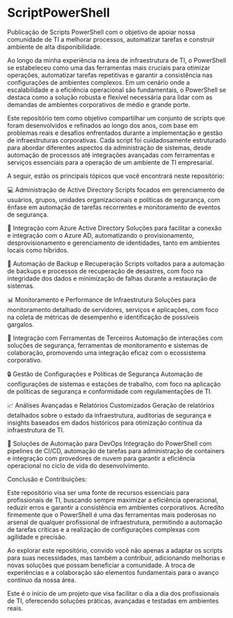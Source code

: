 # ScriptPowerShell
Publicação de Scripts PowerShell com o objetivo de apoiar nossa comunidade de TI a melhorar processos, automatizar tarefas e construir ambiente de alta disponibilidade.

Ao longo da minha experiência na área de infraestrutura de TI, o PowerShell se estabeleceu como uma das ferramentas mais cruciais para otimizar operações, automatizar tarefas repetitivas e garantir a consistência nas configurações de ambientes complexos. Em um cenário onde a escalabilidade e a eficiência operacional são fundamentais, o PowerShell se destaca como a solução robusta e flexível necessária para lidar com as demandas de ambientes corporativos de médio e grande porte.

Este repositório tem como objetivo compartilhar um conjunto de scripts que foram desenvolvidos e refinados ao longo dos anos, com base em problemas reais e desafios enfrentados durante a implementação e gestão de infraestruturas corporativas. Cada script foi cuidadosamente estruturado para abordar diferentes aspectos da administração de sistemas, desde automação de processos até integrações avançadas com ferramentas e serviços essenciais para a operação de um ambiente de TI empresarial.

A seguir, estão os principais tópicos que você encontrará neste repositório:

💻 Administração de Active Directory Scripts focados em gerenciamento de usuários, grupos, unidades organizacionais e políticas de segurança, com ênfase em automação de tarefas recorrentes e monitoramento de eventos de segurança.

🔐 Integração com Azure Active Directory Soluções para facilitar a conexão e integração com o Azure AD, automatizando o provisionamento, desprovisionamento e gerenciamento de identidades, tanto em ambientes locais como híbridos.

💾 Automação de Backup e Recuperação Scripts voltados para a automação de backups e processos de recuperação de desastres, com foco na integridade dos dados e minimização de falhas durante a restauração de sistemas.

📊 Monitoramento e Performance de Infraestrutura Soluções para monitoramento detalhado de servidores, serviços e aplicações, com foco na coleta de métricas de desempenho e identificação de possíveis gargalos.

🔧 Integração com Ferramentas de Terceiros Automação de interações com soluções de segurança, ferramentas de monitoramento e sistemas de colaboração, promovendo uma integração eficaz com o ecossistema corporativo.

🔒 Gestão de Configurações e Políticas de Segurança Automação de configurações de sistemas e estações de trabalho, com foco na aplicação de políticas de segurança e conformidade com regulamentações de TI.

📈 Análises Avançadas e Relatórios Customizados Geração de relatórios detalhados sobre o estado da infraestrutura, auditorias de segurança e insights baseados em dados históricos para otimização contínua da infraestrutura de TI.

🔄 Soluções de Automação para DevOps Integração do PowerShell com pipelines de CI/CD, automação de tarefas para administração de containers e integração com provedores de nuvem para garantir a eficiência operacional no ciclo de vida do desenvolvimento.

Conclusão e Contribuições:

Este repositório visa ser uma fonte de recursos essenciais para profissionais de TI, buscando sempre maximizar a eficiência operacional, reduzir erros e garantir a consistência em ambientes corporativos. Acredito firmemente que o PowerShell é uma das ferramentas mais poderosas no arsenal de qualquer profissional de infraestrutura, permitindo a automação de tarefas críticas e a realização de configurações complexas com agilidade e precisão.

Ao explorar este repositório, convido você não apenas a adaptar os scripts para suas necessidades, mas também a contribuir, adicionando melhorias e novas soluções que possam beneficiar a comunidade. A troca de experiências e a colaboração são elementos fundamentais para o avanço contínuo da nossa área.

Este é o início de um projeto que visa facilitar o dia a dia dos profissionais de TI, oferecendo soluções práticas, avançadas e testadas em ambientes reais.

